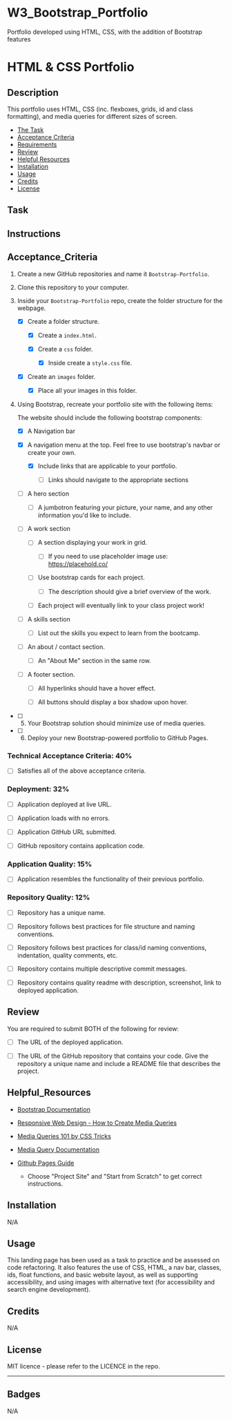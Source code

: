 # W3_Bootstrap_Portfolio
Portfolio developed using HTML, CSS, with the addition of Bootstrap features 

# HTML & CSS Portfolio

## Description
This portfolio uses  HTML, CSS (inc. flexboxes, grids, id and class formatting), and media queries for different sizes of screen.

- [The Task](#task)
- [Acceptance Criteria](#Acceptance_Criteria)
- [Requirements](#Requirements)
- [Review](#Review)
- [Helpful Resources](#Helpful_Resources)
- [Installation](#installation)
- [Usage](#usage)
- [Credits](#credits)
- [License](#license)

## Task
## Instructions
## Acceptance_Criteria

1. Create a new GitHub repositories and name it `Bootstrap-Portfolio`.

2. Clone this repository to your computer.

3. Inside your `Bootstrap-Portfolio` repo, create the folder structure for the webpage.
   
   - [x] Create a folder structure.

     - [x] Create a `index.html`.

     - [x] Create a `css` folder.

       - [x] Inside create a `style.css` file.

   - [x] Create an `images` folder.

       - [x] Place all your images in this folder.

4. Using Bootstrap, recreate your portfolio site with the following items:

   The website should include the following bootstrap components:

    - [x] A Navigation bar
    
    - [x] A navigation menu at the top. Feel free to use bootstrap's navbar or create your own.

      - [x] Include links that are applicable to your portfolio.
  
        - [ ] Links should navigate to the appropriate sections 

    - [ ] A hero section

        - [ ] A jumbotron featuring your picture, your name, and any other information you'd like to include.

    - [ ] A work section

      - [ ] A section displaying your work in grid. 

        - [ ] If you need to use placeholder image use: https://placehold.co/ 

      - [ ] Use bootstrap cards for each project.

        - [ ] The description should give a brief overview of the work.

      - [ ] Each project will eventually link to your class project work!

    - [ ] A skills section

      - [ ] List out the skills you expect to learn from the bootcamp.

    - [ ] An about / contact section.

      - [ ] An "About Me" section in the same row.
    
    - [ ] A footer section.

      - [ ] All hyperlinks should have a hover effect.

      - [ ] All buttons should display a box shadow upon hover.

- [ ] 5. Your Bootstrap solution should minimize use of media queries.

- [ ] 6. Deploy your new Bootstrap-powered portfolio to GitHub Pages.

### Technical Acceptance Criteria: 40%

- [ ] Satisfies all of the above acceptance criteria.

### Deployment: 32%

- [ ] Application deployed at live URL.

- [ ] Application loads with no errors.

- [ ] Application GitHub URL submitted.

- [ ] GitHub repository contains application code.

### Application Quality: 15%

- [ ] Application resembles the functionality of their previous portfolio.

### Repository Quality: 12%

- [ ] Repository has a unique name.

- [ ] Repository follows best practices for file structure and naming conventions.

- [ ] Repository follows best practices for class/id naming conventions, indentation, quality comments, etc.

- [ ] Repository contains multiple descriptive commit messages.

- [ ] Repository contains quality readme with description, screenshot, link to deployed application.


## Review
You are required to submit BOTH of the following for review:

- [ ] The URL of the deployed application.

- [ ] The URL of the GitHub repository that contains your code. Give the repository a unique name and include a README file that describes the project.

## Helpful_Resources

- [Bootstrap Documentation](https://getbootstrap.com/docs/4.0/getting-started/introduction/)

- [Responsive Web Design - How to Create Media Queries](https://www.youtube.com/watch?v=5xzaGSYd7jM)

- [Media Queries 101 by CSS Tricks](https://css-tricks.com/css-media-queries/)

- [Media Query Documentation](https://www.w3schools.com/css/css_rwd_mediaqueries.asp)

- [Github Pages Guide](https://pages.github.com/)

  - Choose "Project Site" and "Start from Scratch" to get correct instructions.

## Installation
N/A

## Usage

This landing page has been used as a task to practice and be assessed on code refactoring. It also features the use of CSS, HTML, a nav bar, classes, ids, float functions, and basic website layout, as well as supporting accessibility, and using images with alternative text (for accessibility and search engine development). 


## Credits

N/A

## License

MIT licence - please refer to the LICENCE in the repo.

---

## Badges
N/A
